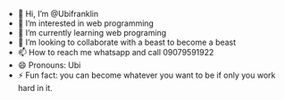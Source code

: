 - 👋 Hi, I’m @Ubifranklin
- 👀 I’m interested in web programming
- 🌱 I’m currently learning web programing
- 💞️ I’m looking to collaborate with a beast to become a beast
- 📫 How to reach me whatsapp and call 09079591922
- 😄 Pronouns: Ubi
- ⚡ Fun fact: you can become whatever you want to be if only you work hard in it.

<!---
Ubifranklin/Ubifranklin is a ✨ special ✨ repository because its `README.md` (this file) appears on your GitHub profile.
You can click the Preview link to take a look at your changes.
--->

